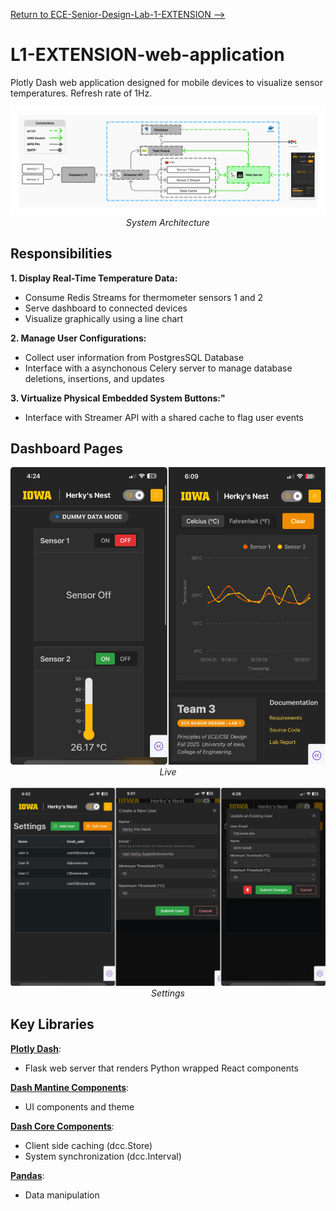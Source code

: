 [Return to ECE-Senior-Design-Lab-1-EXTENSION -->](/README.md)

# L1-EXTENSION-web-application
Plotly Dash web application designed for mobile devices to visualize sensor temperatures. Refresh rate of 1Hz.

<div align="center">
  <img src="img/arch.png" alt="application responsibility" width="800">
  <div><em>System Architecture</em></div>
</div>

## Responsibilities
**1. Display Real-Time Temperature Data:**
- Consume Redis Streams for thermometer sensors 1 and 2
- Serve dashboard to connected devices
- Visualize graphically using a line chart 

**2. Manage User Configurations:**
- Collect user information from PostgresSQL Database
- Interface with a asynchonous Celery server to manage database deletions, insertions, and updates

**3. Virtualize Physical Embedded System Buttons:"**
- Interface with Streamer API with a shared cache to flag user events

## Dashboard Pages
<div align="center">
  <img src="img/live.png" alt="application responsibility" width="800">
  <div><em>Live</em></div>
  <br>
</div>

<div align="center">
  <img src="img/settings.png" alt="application responsibility" width="800">
  <div><em>Settings</em></div>
</div>

## Key Libraries
**[Plotly Dash](https://dash.plotly.com/)**: 
- Flask web server that renders Python wrapped React components

**[Dash Mantine Components](https://www.dash-mantine-components.com/)**: 
- UI components and theme

**[Dash Core Components](https://dash.plotly.com/dash-core-components)**:
- Client side caching (dcc.Store)
- System synchronization (dcc.Interval)

**[Pandas](https://pandas.pydata.org/)**:
- Data manipulation
